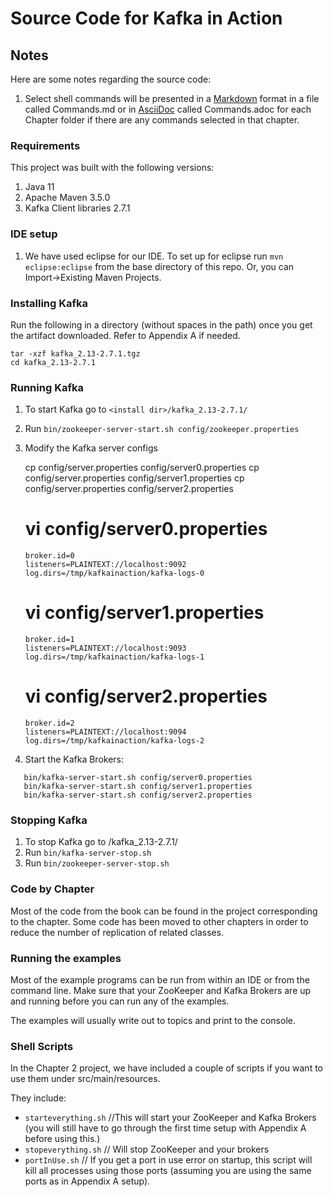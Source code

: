 # Source Code for Kafka in Action

## Notes

Here are some notes regarding the source code:

1. Select shell commands will be presented in a [Markdown](https://daringfireball.net/projects/markdown/syntax) format in a file called Commands.md or in [AsciiDoc](https://docs.asciidoctor.org/asciidoc/latest/) called Commands.adoc for each Chapter folder if there are any commands selected in that chapter.

### Requirements

This project was built with the following versions:

1. Java 11
1. Apache Maven 3.5.0
1. Kafka Client libraries 2.7.1

### IDE setup
 
1. We have used eclipse for our IDE. 
   To set up for eclipse run `mvn eclipse:eclipse` from the base directory of this repo. 
   Or, you can Import->Existing Maven Projects.

### Installing Kafka

Run the following in a directory (without spaces in the path) once you get the artifact downloaded. Refer to Appendix A if needed.

    tar -xzf kafka_2.13-2.7.1.tgz
    cd kafka_2.13-2.7.1

### Running Kafka

1. To start Kafka go to `<install dir>/kafka_2.13-2.7.1/`
2. Run `bin/zookeeper-server-start.sh config/zookeeper.properties`
3. Modify the Kafka server configs


	cp config/server.properties config/server0.properties
	cp config/server.properties config/server1.properties
	cp config/server.properties config/server2.properties

	# vi config/server0.properties
	
	````
	broker.id=0
	listeners=PLAINTEXT://localhost:9092
	log.dirs=/tmp/kafkainaction/kafka-logs-0
	````
	
	# vi config/server1.properties
	
	````
	broker.id=1
	listeners=PLAINTEXT://localhost:9093
	log.dirs=/tmp/kafkainaction/kafka-logs-1
	````
	
	# vi config/server2.properties
	
	````
	broker.id=2
	listeners=PLAINTEXT://localhost:9094
	log.dirs=/tmp/kafkainaction/kafka-logs-2
	````
	
4. Start the Kafka Brokers:
    
 ````   
    bin/kafka-server-start.sh config/server0.properties
    bin/kafka-server-start.sh config/server1.properties
    bin/kafka-server-start.sh config/server2.properties
 ````
 
### Stopping Kafka

1. To stop Kafka go to <install dir>/kafka_2.13-2.7.1/
2. Run `bin/kafka-server-stop.sh`
3. Run `bin/zookeeper-server-stop.sh`

### Code by Chapter

Most of the code from the book can be found in the project corresponding to the chapter. Some code has been moved to other chapters in order to reduce the number of replication of related classes.
	
### Running the examples
 
Most of the example programs can be run from within an IDE or from the command line. 
Make sure that your ZooKeeper and Kafka Brokers are up and running before you can run any of the examples.

The examples will usually write out to topics and print to the console.

### Shell Scripts

In the Chapter 2 project, we have included a couple of scripts if you want to use them under src/main/resources.

They include:
* `starteverything.sh` //This will start your ZooKeeper and Kafka Brokers (you will still have to go through the first time setup with Appendix A before using this.)
* `stopeverything.sh` // Will stop ZooKeeper and your brokers
* `portInUse.sh` // If you get a port in use error on startup, this script will kill all processes using those ports (assuming you are using the same ports as in Appendix A setup).

